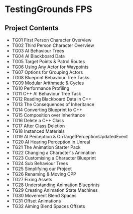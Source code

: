 # TestingGrounds FPS
## Project Contents
* TG01 First Person Character Overview
* TG02 Third Person Character Overview
* TG03 AI Behaviour Trees
* TG04 AI Blackboard Data
* TG05 Target Points & Patrol Routes
* TG06 Using Any Actor for Waypoints
* TG07 Options for Grouping Actors
* TG08 Blueprint Behaviour Tree Tasks
* TG09 Modular Arithmetic & Cycles
* TG10 Performance Profiling
* TG11 C++ AI Behaviour Tree Task
* TG12 Reading Blackboard Data in C++
* TG13 The Consequences of Inheritance
* TG14 Converting Blueprint to C++
* TG15 Composition over Inheritance
* TG16 Delete a C++ Class
* TG17 After Class Deletion
* TG18 Instanced Materials
* TG19 AI Perception & OnTargetPerceptionUpdatedEvent
* TG20 AI Hearing Perception in Unreal
* TG21 The Animation Starter Pack
* TG22 Changing a Character's Animation
* TG23 Customising a Character Blueprint
* TG24 Sub Behaviour Trees
* TG25 Simplifying our Project
* TG26 Renaming & Moving CPP
* TG27 Fixing Assets
* TG28 Understanding Animation Blueprints
* TG29 Creating Animation State Machines
* TG30 Movement Blend Spaces
* TG31 Offset Animations
* TG32 Aiming Blend Spaces Offsets